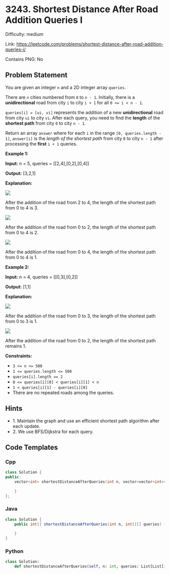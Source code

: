 # 3243. Shortest Distance After Road Addition Queries I

Difficulty: medium

Link: https://leetcode.com/problems/shortest-distance-after-road-addition-queries-i/

Contains PNG: No

## Problem Statement

You are given an integer `n` and a 2D integer array `queries`.

There are `n` cities numbered from `0` to `n - 1`. Initially, there is a **unidirectional** road from city `i` to city `i + 1` for all `0 <= i < n - 1`.

`queries[i] = [ui, vi]` represents the addition of a new **unidirectional** road from city `ui` to city `vi`. After each query, you need to find the **length** of the **shortest path** from city `0` to city `n - 1`.

Return an array `answer` where for each `i` in the range `[0, queries.length - 1]`, `answer[i]` is the *length of the shortest path* from city `0` to city `n - 1` after processing the **first** `i + 1` queries.

**Example 1:**

**Input:** n \= 5, queries \= \[\[2,4],\[0,2],\[0,4]]

**Output:** \[3,2,1]

**Explanation:** 

![](https://assets.leetcode.com/uploads/2024/06/28/image8.jpg)

After the addition of the road from 2 to 4, the length of the shortest path from 0 to 4 is 3\.

![](https://assets.leetcode.com/uploads/2024/06/28/image9.jpg)

After the addition of the road from 0 to 2, the length of the shortest path from 0 to 4 is 2\.

![](https://assets.leetcode.com/uploads/2024/06/28/image10.jpg)

After the addition of the road from 0 to 4, the length of the shortest path from 0 to 4 is 1\.

**Example 2:**

**Input:** n \= 4, queries \= \[\[0,3],\[0,2]]

**Output:** \[1,1]

**Explanation:**

![](https://assets.leetcode.com/uploads/2024/06/28/image11.jpg)

After the addition of the road from 0 to 3, the length of the shortest path from 0 to 3 is 1\.

![](https://assets.leetcode.com/uploads/2024/06/28/image12.jpg)

After the addition of the road from 0 to 2, the length of the shortest path remains 1\.

**Constraints:**

* `3 <= n <= 500`
* `1 <= queries.length <= 500`
* `queries[i].length == 2`
* `0 <= queries[i][0] < queries[i][1] < n`
* `1 < queries[i][1] - queries[i][0]`
* There are no repeated roads among the queries.

## Hints

- 1\. Maintain the graph and use an efficient shortest path algorithm after each update.
- 2\. We use BFS/Dijkstra for each query.

## Code Templates

### Cpp
```cpp
class Solution {
public:
    vector<int> shortestDistanceAfterQueries(int n, vector<vector<int>>& queries) {
        
    }
};
```

### Java
```java
class Solution {
    public int[] shortestDistanceAfterQueries(int n, int[][] queries) {
        
    }
}
```

### Python
```python
class Solution:
    def shortestDistanceAfterQueries(self, n: int, queries: List[List[int]]) -> List[int]:
        
```

